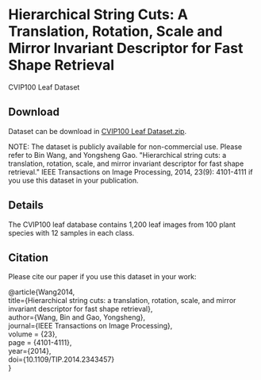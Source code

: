 # Hierarchical String Cuts: A Translation, Rotation, Scale and Mirror Invariant Descriptor for Fast Shape Retrieval
CVIP100 Leaf Dataset

## Download  
Dataset can be download in [CVIP100 Leaf Dataset.zip](https://drive.google.com/file/d/1gPwgZgRuGctjW-HlDLBvmwnclYZZ11Pk/view?usp=sharing).

NOTE: The dataset is publicly available for non-commercial use. Please refer to Bin Wang, and Yongsheng Gao. "Hierarchical string cuts: a translation, rotation, scale, and mirror invariant descriptor for fast shape retrieval." IEEE Transactions on Image Processing, 2014, 23(9): 4101-4111 if you use this dataset in your publication.

## Details  
The CVIP100 leaf database contains 1,200 leaf images from 100 plant species with 12 samples in each class.

## Citation

Please cite our paper if you use this dataset in your work:  

@article{Wang2014,  
 title={Hierarchical string cuts: a translation, rotation, scale, and mirror invariant descriptor for fast shape retrieval},  
 author={Wang, Bin and Gao, Yongsheng},   
 journal={IEEE Transactions on Image Processing},   
 volume = {23},   
 page = {4101-4111},    
 year={2014},    
 doi={10.1109/TIP.2014.2343457}   
} 

